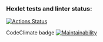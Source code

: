 ### Hexlet tests and linter status:
[![Actions Status](https://github.com/VarWaeR/frontend-project-11/actions/workflows/hexlet-check.yml/badge.svg)](https://github.com/VarWaeR/frontend-project-11/actions)

CodeClimate badge
[![Maintainability](https://api.codeclimate.com/v1/badges/cf15817a33c2dba80afb/maintainability)](https://codeclimate.com/github/VarWaeR/frontend-project-11/maintainability)